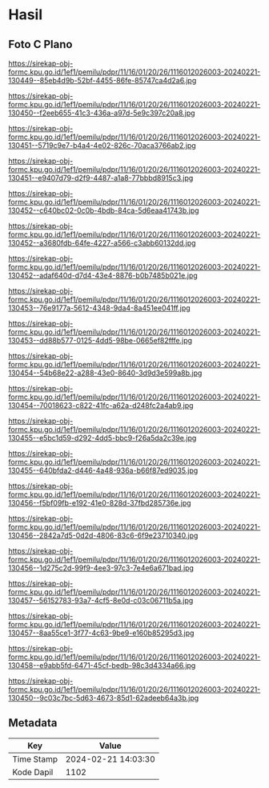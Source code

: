 # Hasil

## Foto C Plano

https://sirekap-obj-formc.kpu.go.id/1ef1/pemilu/pdpr/11/16/01/20/26/1116012026003-20240221-130449--85eb4d9b-52bf-4455-86fe-85747ca4d2a6.jpg

https://sirekap-obj-formc.kpu.go.id/1ef1/pemilu/pdpr/11/16/01/20/26/1116012026003-20240221-130450--f2eeb655-41c3-436a-a97d-5e9c397c20a8.jpg

https://sirekap-obj-formc.kpu.go.id/1ef1/pemilu/pdpr/11/16/01/20/26/1116012026003-20240221-130451--5719c9e7-b4a4-4e02-826c-70aca3766ab2.jpg

https://sirekap-obj-formc.kpu.go.id/1ef1/pemilu/pdpr/11/16/01/20/26/1116012026003-20240221-130451--e9407d79-d2f9-4487-a1a8-77bbbd8915c3.jpg

https://sirekap-obj-formc.kpu.go.id/1ef1/pemilu/pdpr/11/16/01/20/26/1116012026003-20240221-130452--c640bc02-0c0b-4bdb-84ca-5d6eaa41743b.jpg

https://sirekap-obj-formc.kpu.go.id/1ef1/pemilu/pdpr/11/16/01/20/26/1116012026003-20240221-130452--a3680fdb-64fe-4227-a566-c3abb60132dd.jpg

https://sirekap-obj-formc.kpu.go.id/1ef1/pemilu/pdpr/11/16/01/20/26/1116012026003-20240221-130452--adaf640d-d7d4-43e4-8876-b0b7485b021e.jpg

https://sirekap-obj-formc.kpu.go.id/1ef1/pemilu/pdpr/11/16/01/20/26/1116012026003-20240221-130453--76e9177a-5612-4348-9da4-8a451ee041ff.jpg

https://sirekap-obj-formc.kpu.go.id/1ef1/pemilu/pdpr/11/16/01/20/26/1116012026003-20240221-130453--dd88b577-0125-4dd5-98be-0665ef82fffe.jpg

https://sirekap-obj-formc.kpu.go.id/1ef1/pemilu/pdpr/11/16/01/20/26/1116012026003-20240221-130454--54b68e22-a288-43e0-8640-3d9d3e599a8b.jpg

https://sirekap-obj-formc.kpu.go.id/1ef1/pemilu/pdpr/11/16/01/20/26/1116012026003-20240221-130454--70018623-c822-41fc-a62a-d248fc2a4ab9.jpg

https://sirekap-obj-formc.kpu.go.id/1ef1/pemilu/pdpr/11/16/01/20/26/1116012026003-20240221-130455--e5bc1d59-d292-4dd5-bbc9-f26a5da2c39e.jpg

https://sirekap-obj-formc.kpu.go.id/1ef1/pemilu/pdpr/11/16/01/20/26/1116012026003-20240221-130455--640bfda2-d446-4a48-936a-b66f87ed9035.jpg

https://sirekap-obj-formc.kpu.go.id/1ef1/pemilu/pdpr/11/16/01/20/26/1116012026003-20240221-130456--f5bf09fb-e192-41e0-828d-37fbd285736e.jpg

https://sirekap-obj-formc.kpu.go.id/1ef1/pemilu/pdpr/11/16/01/20/26/1116012026003-20240221-130456--2842a7d5-0d2d-4806-83c6-6f9e23710340.jpg

https://sirekap-obj-formc.kpu.go.id/1ef1/pemilu/pdpr/11/16/01/20/26/1116012026003-20240221-130456--1d275c2d-99f9-4ee3-97c3-7e4e6a671bad.jpg

https://sirekap-obj-formc.kpu.go.id/1ef1/pemilu/pdpr/11/16/01/20/26/1116012026003-20240221-130457--56152783-93a7-4cf5-8e0d-c03c06711b5a.jpg

https://sirekap-obj-formc.kpu.go.id/1ef1/pemilu/pdpr/11/16/01/20/26/1116012026003-20240221-130457--8aa55ce1-3f77-4c63-9be9-e160b85295d3.jpg

https://sirekap-obj-formc.kpu.go.id/1ef1/pemilu/pdpr/11/16/01/20/26/1116012026003-20240221-130458--e9abb5fd-6471-45cf-bedb-98c3d4334a66.jpg

https://sirekap-obj-formc.kpu.go.id/1ef1/pemilu/pdpr/11/16/01/20/26/1116012026003-20240221-130450--9c03c7bc-5d63-4673-85d1-62adeeb64a3b.jpg


## Metadata

| Key        | Value               |
| ---------- | ------------------- |
| Time Stamp | 2024-02-21 14:03:30 |
| Kode Dapil | 1102                |



